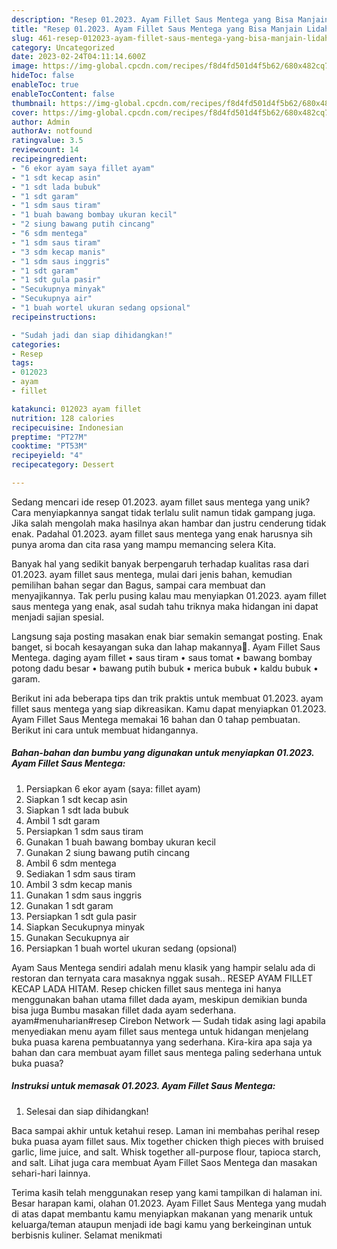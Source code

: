```yaml
---
description: "Resep 01.2023. Ayam Fillet Saus Mentega yang Bisa Manjain Lidah"
title: "Resep 01.2023. Ayam Fillet Saus Mentega yang Bisa Manjain Lidah"
slug: 461-resep-012023-ayam-fillet-saus-mentega-yang-bisa-manjain-lidah
category: Uncategorized
date: 2023-02-24T04:11:14.600Z
image: https://img-global.cpcdn.com/recipes/f8d4fd501d4f5b62/680x482cq70/012023-ayam-fillet-saus-mentega-foto-resep-utama.jpg
hideToc: false
enableToc: true
enableTocContent: false
thumbnail: https://img-global.cpcdn.com/recipes/f8d4fd501d4f5b62/680x482cq70/012023-ayam-fillet-saus-mentega-foto-resep-utama.jpg
cover: https://img-global.cpcdn.com/recipes/f8d4fd501d4f5b62/680x482cq70/012023-ayam-fillet-saus-mentega-foto-resep-utama.jpg
author: Admin
authorAv: notfound
ratingvalue: 3.5
reviewcount: 14
recipeingredient:
- "6 ekor ayam saya fillet ayam"
- "1 sdt kecap asin"
- "1 sdt lada bubuk"
- "1 sdt garam"
- "1 sdm saus tiram"
- "1 buah bawang bombay ukuran kecil"
- "2 siung bawang putih cincang"
- "6 sdm mentega"
- "1 sdm saus tiram"
- "3 sdm kecap manis"
- "1 sdm saus inggris"
- "1 sdt garam"
- "1 sdt gula pasir"
- "Secukupnya minyak"
- "Secukupnya air"
- "1 buah wortel ukuran sedang opsional"
recipeinstructions:

- "Sudah jadi dan siap dihidangkan!"
categories:
- Resep
tags:
- 012023
- ayam
- fillet

katakunci: 012023 ayam fillet 
nutrition: 128 calories
recipecuisine: Indonesian
preptime: "PT27M"
cooktime: "PT53M"
recipeyield: "4"
recipecategory: Dessert

---
```





Sedang mencari ide resep 01.2023. ayam fillet saus mentega yang unik? Cara menyiapkannya sangat tidak terlalu sulit namun tidak gampang juga. Jika salah mengolah maka hasilnya akan hambar dan justru cenderung tidak enak. Padahal 01.2023. ayam fillet saus mentega yang enak harusnya sih punya aroma dan cita rasa yang mampu memancing selera Kita.





Banyak hal yang sedikit banyak berpengaruh terhadap kualitas rasa dari 01.2023. ayam fillet saus mentega, mulai dari jenis bahan, kemudian pemilihan bahan segar dan Bagus, sampai cara membuat dan menyajikannya. Tak perlu pusing kalau mau menyiapkan 01.2023. ayam fillet saus mentega yang enak,      asal sudah tahu triknya maka hidangan ini dapat menjadi sajian spesial.














Langsung saja posting masakan enak biar semakin semangat posting. Enak banget, si bocah kesayangan suka dan lahap makannya🥰. Ayam Fillet Saus Mentega. daging ayam fillet • saus tiram • saus tomat • bawang bombay potong dadu besar • bawang putih bubuk • merica bubuk • kaldu bubuk • garam.






Berikut ini ada beberapa tips dan trik praktis untuk membuat 01.2023. ayam fillet saus mentega yang siap dikreasikan. Kamu dapat menyiapkan 01.2023. Ayam Fillet Saus Mentega memakai 16 bahan dan 0 tahap pembuatan. Berikut ini cara untuk membuat hidangannya.

<!--inarticleads1-->

##### Bahan-bahan dan bumbu yang digunakan untuk menyiapkan 01.2023. Ayam Fillet Saus Mentega:

1. Persiapkan 6 ekor ayam (saya: fillet ayam)
1. Siapkan 1 sdt kecap asin
1. Siapkan 1 sdt lada bubuk
1. Ambil 1 sdt garam
1. Persiapkan 1 sdm saus tiram
1. Gunakan 1 buah bawang bombay ukuran kecil
1. Gunakan 2 siung bawang putih cincang
1. Ambil 6 sdm mentega
1. Sediakan 1 sdm saus tiram
1. Ambil 3 sdm kecap manis
1. Gunakan 1 sdm saus inggris
1. Gunakan 1 sdt garam
1. Persiapkan 1 sdt gula pasir
1. Siapkan Secukupnya minyak
1. Gunakan Secukupnya air
1. Persiapkan 1 buah wortel ukuran sedang (opsional)


Ayam Saus Mentega sendiri adalah menu klasik yang hampir selalu ada di restoran dan ternyata cara masaknya nggak susah.. RESEP AYAM FILLET KECAP LADA HITAM. Resep chicken fillet saus mentega ini hanya menggunakan bahan utama fillet dada ayam, meskipun demikian bunda bisa juga Bumbu masakan fillet dada ayam sederhana. ayam#menuharian#resep Cirebon Network — Sudah tidak asing lagi apabila menyediakan menu ayam fillet saus mentega untuk hidangan menjelang buka puasa karena pembuatannya yang sederhana. Kira-kira apa saja ya bahan dan cara membuat ayam fillet saus mentega paling sederhana untuk buka puasa? 

<!--inarticleads2-->

##### Instruksi untuk memasak 01.2023. Ayam Fillet Saus Mentega:


1. Selesai dan siap dihidangkan!

Baca sampai akhir untuk ketahui resep. Laman ini membahas perihal resep buka puasa ayam fillet saus. Mix together chicken thigh pieces with bruised garlic, lime juice, and salt. Whisk together all-purpose flour, tapioca starch, and salt. Lihat juga cara membuat Ayam Fillet Saos Mentega dan masakan sehari-hari lainnya. 

Terima kasih telah menggunakan resep yang kami tampilkan di halaman ini. Besar harapan kami, olahan 01.2023. Ayam Fillet Saus Mentega yang mudah di atas dapat membantu kamu menyiapkan makanan yang menarik untuk keluarga/teman ataupun menjadi ide bagi kamu yang berkeinginan untuk berbisnis kuliner. Selamat menikmati
